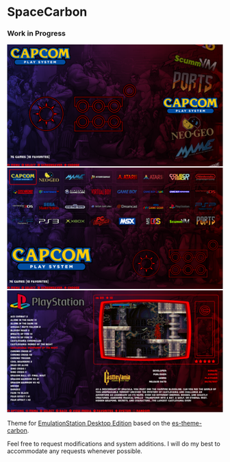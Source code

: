 # SpaceCarbon
### Work in Progress

<img src="./screenshot1.png" alt="screenshot1" width="1000">

<img src="./screenshot2.png" alt="screenshot2" width="1000">

<img src="./screenshot3.png" alt="screenshot2" width="1000">

Theme for [EmulationStation Desktop Edition](https://es-de.org/) based on the [es-theme-carbon](https://github.com/RetroPie/es-theme-carbon).

Feel free to request modifications and system additions. I will do my best to accommodate any requests whenever possible.

